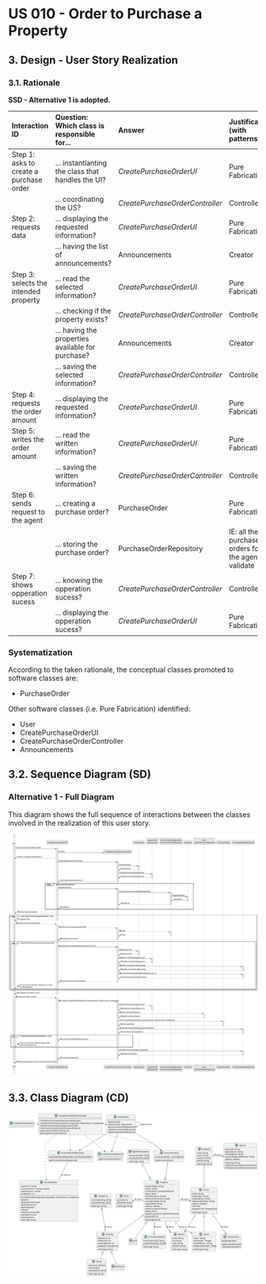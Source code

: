 # US 010 - Order to Purchase a Property 

## 3. Design - User Story Realization 

### 3.1. Rationale

**SSD - Alternative 1 is adopted.**

| Interaction ID                          | Question: Which class is responsible for...       | Answer                          | Justification (with patterns)                         |
|:----------------------------------------|:--------------------------------------------------|:--------------------------------|:------------------------------------------------------|
| Step 1: asks to create a purchase order | ... instantianting the class that handles the UI? | *CreatePurchaseOrderUI*         | Pure Fabrication                                      |
|                                         | ... coordinating the US?                          | *CreatePurchaseOrderController* | Controller                                            |
| Step 2: requests data                   | ... displaying the requested information?         | *CreatePurchaseOrderUI*         | Pure Fabrication                                      |
|                                         | ... having the list of announcements?             | Announcements                   | Creator                                               |
| Step 3: selects the intended property   | ... read the selected information?                | *CreatePurchaseOrderUI*         | Pure Fabrication                                      |
|                                         | ... checking if the property exists?              | *CreatePurchaseOrderController* | Controller                                            |
|                                         | ... having the properties available for purchase? | Announcements                   | Creator                                               |
|                                         | ... saving the selected information?              | *CreatePurchaseOrderController* | Controller                                            |
| Step 4: requests the order amount       | ... displaying the requested information?         | *CreatePurchaseOrderUI*         | Pure Fabrication                                      |
| Step 5: writes the order amount         | ... read the written information?                 | *CreatePurchaseOrderUI*         | Pure Fabrication                                      |
|                                         | ... saving the written information?               | *CreatePurchaseOrderController* | Controller                                            |
| Step 6: sends request to the agent      | ... creating a purchase order?                    | PurchaseOrder                   | Pure Fabrication                                      |
|                                         | ... storing the purchase order?                   | PurchaseOrderRepository         | IE: all the purchase orders for the agent to validate |
| Step 7: shows opperation sucess         | ... knowing the opperation sucess?                | *CreatePurchaseOrderController* | Controller                                            | 
|                                         | ... displaying the opperation sucess?             | *CreatePurchaseOrderUI*         | Pure Fabrication                                      |


### Systematization ##

According to the taken rationale, the conceptual classes promoted to software classes are: 

 * PurchaseOrder

Other software classes (i.e. Pure Fabrication) identified: 

 * User
 * CreatePurchaseOrderUI
 * CreatePurchaseOrderController
 * Announcements

## 3.2. Sequence Diagram (SD)

### Alternative 1 - Full Diagram

This diagram shows the full sequence of interactions between the classes involved in the realization of this user story.

![Sequence Diagram - Full](svg/us010-sequence-diagram-full.svg)


## 3.3. Class Diagram (CD)

![Class Diagram](svg/us010-class-diagram.svg)